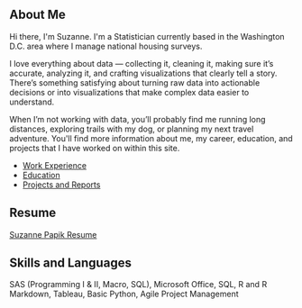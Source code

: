 
## About Me
Hi there, I'm Suzanne. I'm a Statistician currently based in the Washington D.C. area where I manage national housing surveys.

I love everything about data — collecting it, cleaning it, making sure it’s accurate, analyzing it, and crafting visualizations that clearly tell a story. There’s something satisfying about turning raw data into actionable decisions or into visualizations that make complex data easier to understand.

When I’m not working with data, you’ll probably find me running long distances, exploring trails with my dog, or planning my next travel adventure. You'll find more information about me, my career, education, and projects that I have worked on within this site.

* [Work Experience](./career.html)
* [Education](./edu.html)
* [Projects and Reports](./portfolio.html)

## Resume
[Suzanne Papik Resume](https://smpapik.github.io/SuzannePapik.pdf)

## Skills and Languages
SAS (Programming I & II, Macro, SQL), Microsoft Office, SQL, R and R Markdown, Tableau, Basic Python, Agile Project Management


